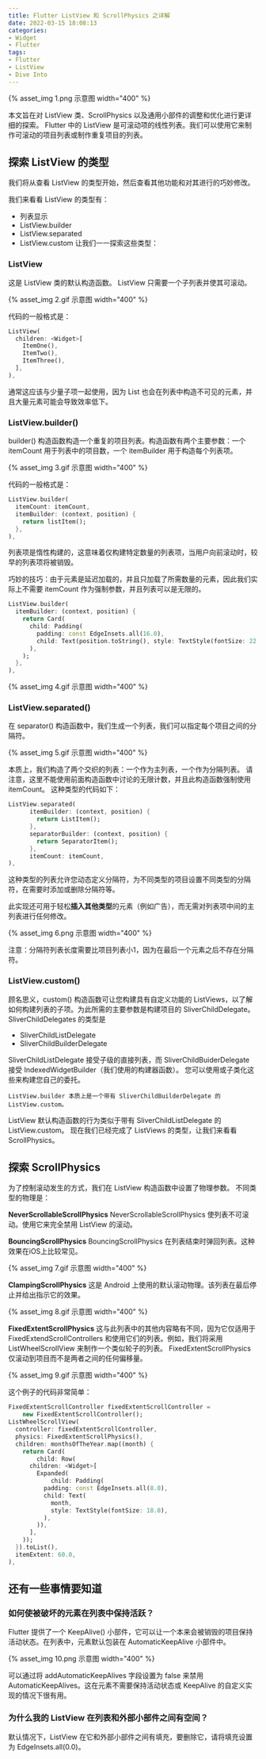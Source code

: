 ```yaml
---
title: Flutter ListView 和 ScrollPhysics 之详解
date: 2022-03-15 18:08:13
categories:
- Widget
- Flutter
tags:
- Flutter
- ListView
- Dive Into
---
```


{% asset_img 1.png 示意图 width="400" %}

本文旨在对 ListView 类、ScrollPhysics 以及通用小部件的调整和优化进行更详细的探索。
Flutter 中的 ListView 是可滚动项的线性列表。我们可以使用它来制作可滚动的项目列表或制作重复项目的列表。
<!--more-->
## 探索 ListView 的类型

我们将从查看 ListView 的类型开始，然后查看其他功能和对其进行的巧妙修改。

我们来看看 ListView 的类型有：
 * 列表显示
 * ListView.builder
 * ListView.separated
 * ListView.custom
让我们一一探索这些类型：

### ListView

这是 ListView 类的默认构造函数。 ListView 只需要一个子列表并使其可滚动。

{% asset_img 2.gif 示意图 width="400" %}

代码的一般格式是：

```dart
ListView(
  children: <Widget>[
    ItemOne(),
    ItemTwo(),
    ItemThree(),
  ],
),
```

通常这应该与少量子项一起使用，因为 List 也会在列表中构造不可见的元素，并且大量元素可能会导致效率低下。

### ListView.builder()

builder() 构造函数构造一个重复的项目列表。构造函数有两个主要参数：一个 itemCount 用于列表中的项目数，一个 itemBuilder 用于构造每个列表项。

{% asset_img 3.gif 示意图 width="400" %}

代码的一般格式是：

```dart
ListView.builder(
  itemCount: itemCount,
  itemBuilder: (context, position) {
    return listItem();
  },
),
```

列表项是惰性构建的，这意味着仅构建特定数量的列表项，当用户向前滚动时，较早的列表项将被销毁。

巧妙的技巧：由于元素是延迟加载的，并且只加载了所需数量的元素，因此我们实际上不需要 itemCount 作为强制参数，并且列表可以是无限的。

```dart
ListView.builder(
  itemBuilder: (context, position) {
    return Card(
      child: Padding(
        padding: const EdgeInsets.all(16.0),
        child: Text(position.toString(), style: TextStyle(fontSize: 22.0),),
      ),
    );
  },
),
```

{% asset_img 4.gif 示意图 width="400" %}

### ListView.separated()

在 separator() 构造函数中，我们生成一个列表，我们可以指定每个项目之间的分隔符。

{% asset_img 5.gif 示意图 width="400" %}

本质上，我们构造了两个交织的列表：一个作为主列表，一个作为分隔列表。
请注意，这里不能使用前面构造函数中讨论的无限计数，并且此构造函数强制使用 itemCount。
这种类型的代码如下：

```dart
ListView.separated(
      itemBuilder: (context, position) {
        return ListItem();
      },
      separatorBuilder: (context, position) {
        return SeparatorItem();
      },
      itemCount: itemCount,
),
```
这种类型的列表允许您动态定义分隔符，为不同类型的项目设置不同类型的分隔符，在需要时添加或删除分隔符等。

此实现还可用于轻松**插入其他类型**的元素（例如广告），而无需对列表项中间的主列表进行任何修改。

{% asset_img 6.png 示意图 width="400" %}

注意：分隔符列表长度需要比项目列表小1，因为在最后一个元素之后不存在分隔符。

### ListView.custom()

顾名思义，custom() 构造函数可让您构建具有自定义功能的 ListViews，以了解如何构建列表的子项。为此所需的主要参数是构建项目的 SliverChildDelegate。 
SliverChildDelegates 的类型是

 * SliverChildListDelegate
 * SliverChildBuilderDelegate

SliverChildListDelegate 接受子级的直接列表，而 SliverChildBuiderDelegate 接受 IndexedWidgetBuilder（我们使用的构建器函数）。
您可以使用或子类化这些来构建您自己的委托。

```
ListView.builder 本质上是一个带有 SliverChildBuilderDelegate 的 ListView.custom。
```

ListView 默认构造函数的行为类似于带有 SliverChildListDelegate 的 ListView.custom。
现在我们已经完成了 ListViews 的类型，让我们来看看 ScrollPhysics。

## 探索 ScrollPhysics

为了控制滚动发生的方式，我们在 ListView 构造函数中设置了物理参数。
不同类型的物理是：

**NeverScrollableScrollPhysics**
NeverScrollableScrollPhysics 使列表不可滚动。使用它来完全禁用 ListView 的滚动。

**BouncingScrollPhysics**
BouncingScrollPhysics 在列表结束时弹回列表。这种效果在iOS上比较常见。

{% asset_img 7.gif 示意图 width="400" %}

**ClampingScrollPhysics**
这是 Android 上使用的默认滚动物理。该列表在最后停止并给出指示它的效果。

{% asset_img 8.gif 示意图 width="400" %}

**FixedExtentScrollPhysics**
这与此列表中的其他内容略有不同，因为它仅适用于 FixedExtendScrollControllers 和使用它们的列表。例如，我们将采用 ListWheelScrollView 来制作一个类似轮子的列表。
FixedExtentScrollPhysics 仅滚动到项目而不是两者之间的任何偏移量。

{% asset_img 9.gif 示意图 width="400" %}

这个例子的代码非常简单：

```dart
FixedExtentScrollController fixedExtentScrollController =
    new FixedExtentScrollController();
ListWheelScrollView(
  controller: fixedExtentScrollController,
  physics: FixedExtentScrollPhysics(),
  children: monthsOfTheYear.map((month) {
    return Card(
        child: Row(
      children: <Widget>[
        Expanded(
            child: Padding(
          padding: const EdgeInsets.all(8.0),
          child: Text(
            month,
            style: TextStyle(fontSize: 18.0),
          ),
        )),
      ],
    ));
  }).toList(),
  itemExtent: 60.0,
),
```

## 还有一些事情要知道
### 如何使被破坏的元素在列表中保持活跃？
Flutter 提供了一个 KeepAlive() 小部件，它可以让一个本来会被销毁的项目保持活动状态。在列表中，元素默认包装在 AutomaticKeepAlive 小部件中。

{% asset_img 10.png 示意图 width="400" %}

可以通过将 addAutomaticKeepAlives 字段设置为 false 来禁用 AutomaticKeepAlives。这在元素不需要保持活动状态或 KeepAlive 的自定义实现的情况下很有用。

### 为什么我的 ListView 在列表和外部小部件之间有空间？

默认情况下，ListView 在它和外部小部件之间有填充，要删除它，请将填充设置为 EdgeInsets.all(0.0)。
